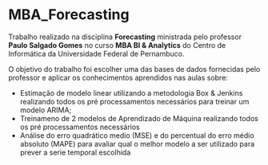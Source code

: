 # MBA_Forecasting
Trabalho realizado na disciplina **Forecasting** ministrada pelo professor **Paulo Salgado Gomes** no curso **MBA BI & Analytics** do Centro de Informática da Universidade Federal de Pernambuco.

O objetivo do trabalho foi escolher uma das bases de dados fornecidas pelo professor e aplicar os conhecimentos aprendidos nas aulas sobre:
- Estimação de modelo linear utilizando a metodologia Box & Jenkins realizando todos os pré processamentos necessários para treinar um modelo ARIMA;
- Treinameno de 2 modelos de Aprendizado de Máquina realizando todos os pré processamentos necessários
- Análise do erro quadrático medio (MSE) e do percentual do erro médio absoluto (MAPE) para avaliar qual o melhor modelo a ser utilizado para prever a serie temporal escolhida
